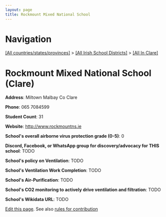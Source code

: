 ```yaml
---
layout: page
title: Rockmount Mixed National School
---
```

# Navigation

[[All countries/states/provinces]](../../..) > [[All Irish School Districts]](../..) > [[All In Clare]](..)

# Rockmount Mixed National School (Clare)

**Address**: Miltown Malbay Co Clare

**Phone**: 065 7084599

**Student Count**: 31

**Website**: <http://www.rockmountns.ie>

**School's overall airborne virus protection grade (0-5)**: 0

**Discord, Facebook, or WhatsApp group for discovery/advocacy for THIS school**: TODO

**School's policy on Ventilation**: TODO

**School's Ventilation Work Completion**: TODO

**School's Air-Purification**: TODO

**School's CO2 monitoring to actively drive ventilation and filtration**: TODO

**School's Wikidata URL**: TODO


[Edit this page](https://github.com/ventilate-schools/Ireland/edit/main/./Clare/Rockmount_Mixed_National_School.md). See also [rules for contribution](../../../contribution-rules/)